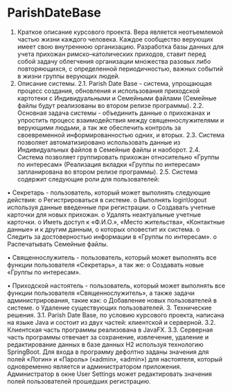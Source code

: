 # ParishDateBase	
1.	Краткое описание курсового проекта.
Вера является неотъемлемой частью жизни каждого человека. Каждое сообщество верующих имеет свою внутреннюю организацию. Разработка базы данных для учета прихожан римско–католических приходов, ставит перед собой задачу облегчения организации множества разовых либо повторяющихся, с определенной периодичностью, важных событий в жизни группы верующих людей.
2.	Описание системы.
2.1.	Parish Date Base - система, упрощающая процесс создания, обновления и использования приходской картотеки с Индивидуальными и Семейными файлами (Семейные файлы будут реализованы во втором релизе программы). 
2.2.	Основная задача системы - объединить данные о прихожанах и упростить процесс взаимодействия между священнослужителями и верующими людьми, а так же обеспечить контроль за своевременной информированностью одних, и вторых.
2.3.	Система позволяет автоматизировано использовать данные из Индивидуальных файлов в Семейные файлы и наоборот.
2.4.	Система позволяет группировать прихожан относительно «Группы по интересам» (Реализация вкладки «Группы по интересам» запланирована во втором релизе программы).
2.5.	Система содержит следующие роли для пользователей:

•	Секретарь  - пользователь, который может выполнять следующие действия:
o	Регистрироваться в системе.
o	Выполнять login\logout используя данные введенные при регистрации.
o	Создавать учетные карточки для новых прихожан.
o	Удалять неактуальные учетные карточки.
o	Иметь доступ к «Ф.И.О.», «Место жительства», «Контактные данные» и к другим данным, о которых оповестит их система.
o	Следить за достоверностью информации в «Группы по интересам».
o	Распечатывать Семейные файлы. 

•	Священнослужитель - пользователь, который может выполнять все функции пользователя «Секретарь», а так же:
o	Создавать новые «Группы по интересам».

•	Приходской настоятель - пользователь, который может выполнять все функции пользователя «Священнослужитель», а также задачи администрирования, такие как:
o	Добавление новых пользователей в системе.
o	Удаление существующих пользователей.
3.	Технические решения.
3.1.	Parish Date Base, по условию курсового проекта, написана на языке Java и состоит из двух частей: клиентской и серверной. 
3.2.	Клиентская часть программы реализована в JavaFX.
3.3.	Серверная часть программы отвечает за сохранение, извлечение, удаление и редактирование данных в базе данных Н2 используя технологию SpringBoot. Для входа в программу дефолтно заданы значения для полей «Логин» и «Пароль» («admin», «admin») для настоятеля, который одновременно является и администратором приложения. Администратор в окне User Settings может редактировать значения полей пользователей прошедших регистрацию.
